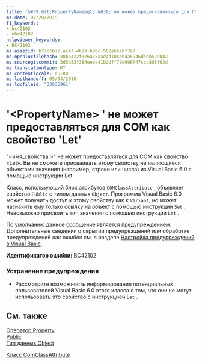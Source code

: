 ```yaml
---
title: '&#39;&lt;PropertyName&gt; &#39; не может предоставляться для COM как свойство &#39;Let&#39;'
ms.date: 07/20/2015
f1_keywords:
- bc42102
- vbc42102
helpviewer_keywords:
- BC42102
ms.assetid: b77c5b7c-ac43-4b2d-b8bc-582e65e6f7e7
ms.openlocfilehash: 88bb422f376a15aad4d104eb4a5946deeb52d082
ms.sourcegitcommit: 3d5d33f384eeba41b2dff79d096f47ccc8d8f03d
ms.translationtype: MT
ms.contentlocale: ru-RU
ms.lasthandoff: 05/04/2018
ms.locfileid: "33635961"
---
```

# <a name="39ltpropertynamegt39-cannot-be-exposed-to-com-as-a-property-39let39"></a>&#39;&lt;PropertyName&gt; &#39; не может предоставляться для COM как свойство &#39;Let&#39;
"\<имя_свойства >" не может предоставляться для COM как свойство «Let». Вы не сможете присваивать этому свойству не являющиеся объектами значения (например, строки или числа) из Visual Basic 6.0 с помощью инструкции Let.  
  
 Класс, использующий блок атрибутов `COMClassAttribute` , объявляет свойство `Public` с типом данных `Object`. Программа Visual Basic 6.0 может получить доступ к этому свойству как к `Variant`, но может назначить ему только ссылку на объект с помощью инструкции `Set` . Невозможно присвоить тип значения с помощью инструкции `Let` .  
  
 По умолчанию данное сообщение является предупреждением. Дополнительные сведения о скрытии предупреждений или обработке предупреждений как ошибок см. в разделе [Настройка предупреждений в Visual Basic](/visualstudio/ide/configuring-warnings-in-visual-basic).  
  
 **Идентификатор ошибки:** BC42102  
  
### <a name="to-address-this-warning"></a>Устранение предупреждения  
  
-   Рассмотрите возможность информирования потенциальных пользователей Visual Basic 6.0 этого класса о том, что они не могут использовать это свойство с инструкцией `Let` .  
  
## <a name="see-also"></a>См. также  

 [Оператор Property](../../visual-basic/language-reference/statements/property-statement.md)  
 [Public](../../visual-basic/language-reference/modifiers/public.md)  
 [Тип данных Object](../../visual-basic/language-reference/data-types/object-data-type.md)  
   
   
 [Класс ComClassAttribute](http://msdn.microsoft.com/library/5c2f0835-9210-47dc-bc59-5c1769953574)
